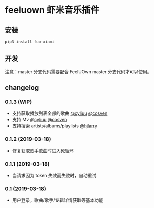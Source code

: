 # feeluown 虾米音乐插件

## 安装

```sh
pip3 install fuo-xiami
```

## 开发

注意：master 分支代码需要配合 FeelUOwn master 分支代码才可以使用。

## changelog
### 0.1.3 (WIP)
- 支持获取播放列表全部的歌曲 [@cyliuu] [@cosven]
- 支持 Mv [@cyliuu] [@cosven]
- 支持搜索 artists/albums/playlists [@hjlarry]

### 0.1.2 (2019-03-18)
- 修复获取歌手歌曲时进入死循环

### 0.1.1 (2019-03-18)
- 当请求因为 token 失效而失败时，自动重试

### 0.1 (2019-03-18)
- 用户登录，歌曲/歌手/专辑详情获取等基本功能


[@hjlarry]: https://github.com/hjlarry
[@cyliuu]: https://github.com/cyliuu
[@cosven]: https://github.com/cosven
